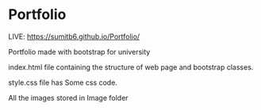 # Portfolio
LIVE: https://sumitb6.github.io/Portfolio/

Portfolio made with bootstrap for university

index.html file containing the structure of web page and bootstrap classes.

style.css file has Some css code.

All the images stored in Image folder 

